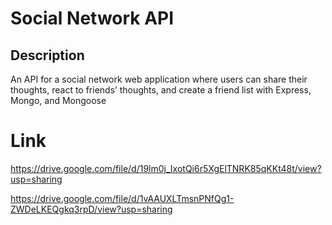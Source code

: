 # Social Network API

## Description

An API for a social network web application where users can share their thoughts, react to friends’ thoughts, and create a friend list with Express, Mongo, and Mongoose

# Link

https://drive.google.com/file/d/19lm0j_IxotQi6r5XgElTNRK85qKKt48t/view?usp=sharing

https://drive.google.com/file/d/1vAAUXLTmsnPNfQg1-ZWDeLKEQgkq3rpD/view?usp=sharing
